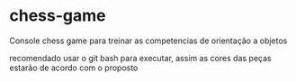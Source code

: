 # chess-game

Console chess game para treinar as competencias de orientação a objetos

recomendado usar o git bash para executar, assim as cores das peças estarão de acordo com o proposto
